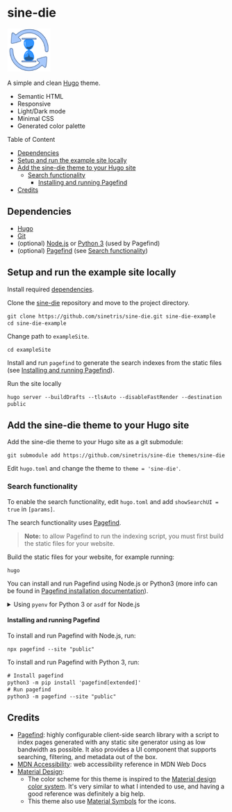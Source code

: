 # sine-die

<img
  src="assets/images/sine-die-logo.svg"
  width="100"
  style="max-width: 80%"
  alt="sine-die"
/>

A simple and clean [Hugo][hugo] theme.

- Semantic HTML
- Responsive
- Light/Dark mode
- Minimal CSS
- Generated color palette

Table of Content

- [Dependencies](#dependencies)
- [Setup and run the example site locally](#setup-and-run-the-example-site-locally)
- [Add the sine-die theme to your Hugo site](#add-the-sine-die-theme-to-your-hugo-site)
  - [Search functionality](#search-functionality)
    - [Installing and running Pagefind](#installing-and-running-pagefind)
- [Credits](#credits)

## Dependencies

- [Hugo][hugo]
- [Git][git]
- (optional) [Node.js][node-js] or [Python 3][python]
  (used by Pagefind)
- (optional) [Pagefind][pagefind] (see [Search functionality](#search-functionality))

## Setup and run the example site locally

Install required [dependencies](#dependencies).

Clone the [sine-die](https://github.com/sinetris/sine-die) repository and move
to the project directory.

```shell
git clone https://github.com/sinetris/sine-die.git sine-die-example
cd sine-die-example
```

Change path to `exampleSite`.

```shell
cd exampleSite
```

Install and run `pagefind` to generate the search indexes from the static files
(see [Installing and running Pagefind](#installing-and-running-pagefind)).

Run the site locally

```shell
hugo server --buildDrafts --tlsAuto --disableFastRender --destination public
```

## Add the sine-die theme to your Hugo site

Add the sine-die theme to your Hugo site as a git submodule:

```shell
git submodule add https://github.com/sinetris/sine-die themes/sine-die
```

Edit `hugo.toml` and change the theme to `theme = 'sine-die'`.

### Search functionality

To enable the search functionality, edit `hugo.toml` and add `showSearchUI = true`
in `[params]`.

The search functionality uses [Pagefind][pagefind].

> **Note:** to allow Pagefind to run the indexing script, you must first build
> the static files for your website.

Build the static files for your website, for example running:

```shell
hugo
```

You can install and run Pagefind using Node.js or Python3 (more info can be
found in [Pagefind installation documentation][pagefind-installation]).

<details>
  <summary>
    Using <code>pyenv</code> for Python 3 or <code>asdf</code> for Node.js
  </summary>

  If you want to use **Python 3** and are using [pyenv][pyenv], you can install
  Python 3 running:

  ```shell
  pyenv install
  ```

  If you want to use **Node.js** and are using [asdf][asdf], you can install
  Node.js running:

  ```shell
  # Install Node.js plugin for asdf
  asdf plugin add nodejs https://github.com/asdf-vm/asdf-nodejs.git
  # Run 'asdf set nodejs latest' if you want to update Node.js to the latest version.
  # Install Node.js
  asdf install
  ```

</details>

#### Installing and running Pagefind

To install and run Pagefind with Node.js, run:

```shell
npx pagefind --site "public"
```

To install and run Pagefind with Python 3, run:

```shell
# Install pagefind
python3 -m pip install 'pagefind[extended]'
# Run pagefind
python3 -m pagefind --site "public"
```

## Credits

- [Pagefind][pagefind]: highly configurable client-side search
  library with a script to index pages generated with any static site generator
  using as low bandwidth as possible. It also provides a UI component that
  supports searching, filtering, and metadata out of the box.
- [MDN Accessibility][mdn-accessibility]:
  web accessibility reference in MDN Web Docs
- [Material Design][material-design]:
  - The color scheme for this theme is inspired to the [Material design color system][material-design-color-system].
    It's very similar to what I intended to use, and having a good reference
    was definitely a big help.
  - This theme also use [Material Symbols][material-symbols] for
    the icons.

[asdf]: <https://asdf-vm.com/> "asdf: The Multiple Runtime Version Manager"
[git]: <https://git-scm.com/> "Git: distributed version control system"
[hugo]: <https://gohugo.io> "Hugo: open-source static site generators"
[material-design-color-system]: <https://m3.material.io/styles/color/the-color-system/key-colors-tones> "Material design color system"
[material-design]: <https://m3.material.io> "Material Design"
[material-symbols]: <https://fonts.google.com/icons> "Material Symbols"
[mdn-accessibility]: <https://developer.mozilla.org/en-US/docs/Web/Accessibility> "mdn - Accessibility"
[node-js]: <https://nodejs.org> "Node.js"
[pagefind-installation]: <https://pagefind.app/docs/installation/> "Pagefind installation"
[pagefind]: <https://pagefind.app/> "Pagefind"
[pyenv]: <https://github.com/pyenv/pyenv> "pyenv: Simple Python version management"
[python]: <https://www.python.org/> "Python"
